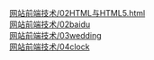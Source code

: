 [网站前端技术/02HTML与HTML5.html](https://study1994.github.io/course_api/网站前端技术/02HTML与HTML5.html)                    
[网站前端技术/02baidu](https://study1994.github.io/course_api/网站前端技术/02baidu/index.html)                      
[网站前端技术/03wedding](https://study1994.github.io/course_api/网站前端技术/03wedding/index.html)                   
[网站前端技术/04clock](https://study1994.github.io/course_api/网站前端技术/04clock/index.html)                                              
